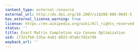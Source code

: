 ```yaml
---
content_type: external-resource
external_url: http://dx.doi.org/10.1007/s10208-009-9045-5
has_external_license_warning: true
license: https://en.wikipedia.org/wiki/All_rights_reserved
status: ''
title: Exact Matrix Completion via Convex Optimization
uid: 17321fb6-535a-4a91-8023-07a6c742a749
wayback_url: ''
---
```

